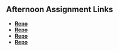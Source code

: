 ## Afternoon Assignment Links

* **[Repo](https://github.com/MarcS2/gameNight)**
* **[Repo](https://github.com/MarcS2/vending-machine)**
* **[Repo](https://github.com/MarcS2/gregslist)**
* **[Repo](https://github.com/MarcS2/<ASSIGNMENT_REPO>)**
